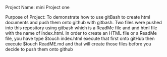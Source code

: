Project Name: mini Project one

Purpose of Project: To demonstrate how to use gitBash to create html documents and push them onto github with gitbash. Two files were pushed into this repository using gitbash which is a ReadMe file and and html file with the name of index.html. In order to create an HTML file or a ReadMe file, you have type $touch index.html execute that first onto gitHub then execute $touch ReadME.md and that will create those files before you decide to push them onto github
